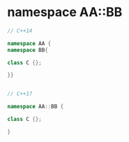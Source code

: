 # namespace AA::BB

```cpp
// C++14

namespace AA {
namespace BB{

class C {};

}}


// C++17

namespace AA::BB {

class C {};

}
```



